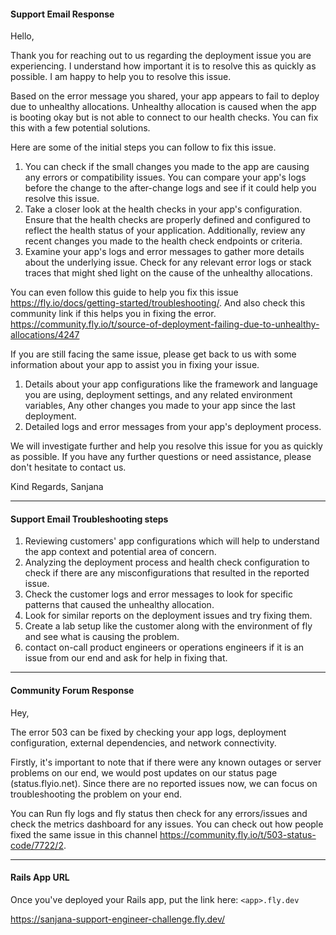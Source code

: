 #### Support Email Response
Hello,

Thank you for reaching out to us regarding the deployment issue you are experiencing. I understand how important it is to resolve this as quickly as possible. I am happy to help you to resolve this issue.

Based on the error message you shared, your app appears to fail to deploy due to unhealthy allocations. Unhealthy allocation is caused when the app is booting okay but is not able to connect to our health checks. You can fix this with a few potential solutions. 

Here are some of the initial steps you can follow to fix this issue.
1. You can check if the small changes you made to the app are causing any errors or compatibility issues. You can compare your app's logs before the change to the after-change logs and see if it could help you resolve this issue.
2. Take a closer look at the health checks in your app's configuration. Ensure that the health checks are properly defined and configured to reflect the health status of your application. Additionally, review any recent changes you made to the health check endpoints or criteria.
3. Examine your app's logs and error messages to gather more details about the underlying issue. Check for any relevant error logs or stack traces that might shed light on the cause of the unhealthy allocations. 

You can even follow this guide to help you fix this issue https://fly.io/docs/getting-started/troubleshooting/. And also check this community link if this helps you in fixing the error. https://community.fly.io/t/source-of-deployment-failing-due-to-unhealthy-allocations/4247

If you are still facing the same issue, please get back to us with some information about your app to assist you in fixing your issue.
1. Details about your app configurations like the framework and language you are using, deployment settings, and any related environment variables, Any other changes you made to your app since the last deployment.
2. Detailed logs and error messages from your app's deployment process.

We will investigate further and help you resolve this issue for you as quickly as possible. If you have any further questions or need assistance, please don't hesitate to contact us.

Kind Regards,
Sanjana


---

#### Support Email Troubleshooting steps

1. Reviewing customers' app configurations which will help to understand the app context and potential area of concern.
2. Analyzing the deployment process and health check configuration to check if there are any misconfigurations that resulted in the reported issue.
3. Check the customer logs and error messages to look for specific patterns that caused the unhealthy allocation.
4. Look for similar reports on the deployment issues and try fixing them.
5. Create a lab setup like the customer along with the environment of fly and see what is causing the problem. 
6. contact on-call product engineers or operations engineers if it is an issue from our end and ask for help in fixing that.


---

#### Community Forum Response

Hey,

The error 503 can be fixed by checking your app logs, deployment configuration, external dependencies, and network connectivity. 

Firstly, it's important to note that if there were any known outages or server problems on our end, we would post updates on our status page (status.flyio.net). Since there are no reported issues now, we can focus on troubleshooting the problem on your end.

You can Run fly logs and fly status then check for any errors/issues and check the metrics dashboard for any issues. You can check out how people fixed the same issue in this channel https://community.fly.io/t/503-status-code/7722/2.




---

#### Rails App URL

Once you've deployed your Rails app, put the link here: `<app>.fly.dev`

https://sanjana-support-engineer-challenge.fly.dev/
